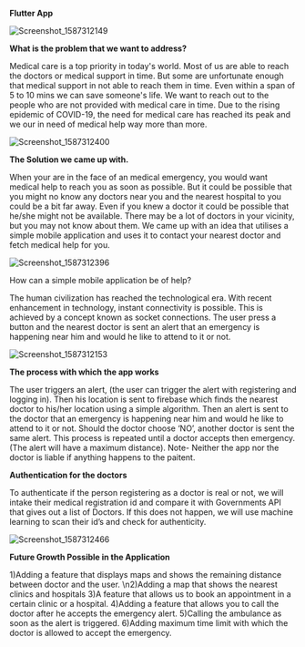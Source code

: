 
**Flutter App**

![Screenshot_1587312149](https://user-images.githubusercontent.com/52973501/79696268-62f43480-8299-11ea-860e-f610eee2cdd2.png)


**What is the problem that we want to address?**

Medical care is a top priority in today's world. Most of us are able to reach the doctors or medical support in time. But some are unfortunate enough that medical support in not able to reach them in time. Even within a span of 5 to 10 mins we can save someone's life. We want to reach out to the people who are not provided with medical care in time. Due to the rising epidemic of COVID-19, the need for medical care has reached its peak and we our in need of medical help way more than more.

![Screenshot_1587312400](https://user-images.githubusercontent.com/52973501/79696346-c2eadb00-8299-11ea-8242-c92b518f1119.png)

**The Solution we came up with.**

When your are in the face of an medical emergency, you would want medical help to reach you as soon as possible. But it could be possible that you might no know any doctors near you and the nearest hospital to you could be a bit far away. Even if you knew a doctor it could be possible that he/she might not be available. There may be a lot of doctors in your vicinity, but you may not know about them. We came up with an idea that utilises a simple mobile application and uses it to contact your nearest doctor and fetch medical help for you.

![Screenshot_1587312396](https://user-images.githubusercontent.com/52973501/79696331-ad75b100-8299-11ea-8357-bd0a8642abb3.png)


How can a simple mobile application be of help?

The human civilization has reached the technological era. With recent enhancement in technology, instant  connectivity is possible. This is achieved by a concept known as socket connections. The user press a button and the nearest doctor is sent an alert that an emergency is happening near him and would he like to attend to it or not.


![Screenshot_1587312153](https://user-images.githubusercontent.com/52973501/79696361-dac25f00-8299-11ea-9660-df99c35befb6.png)

**The process with which the app works**

The user triggers an alert, (the user can trigger the alert with registering and logging in). Then his location is sent to firebase which finds the nearest doctor to his/her location using a simple algorithm. Then an alert is sent to the doctor that an emergency is happening near him and would he like to attend to it or not. Should the doctor choose ‘NO’, another doctor is sent the same alert. This process is repeated until a doctor accepts then emergency.(The alert will have a maximum distance).
Note- Neither the app nor the doctor is liable if anything happens to the paitent.

**Authentication for the doctors**

To authenticate if the person registering as a doctor is real or not, we will intake their medical registration id and compare it with Governments API that gives out a list of Doctors. If this does not happen, we will use machine learning to scan their id’s and check for authenticity.

![Screenshot_1587312466](https://user-images.githubusercontent.com/52973501/79696372-eada3e80-8299-11ea-891d-bd94bbfe040b.png)

**Future Growth Possible in the Application**

1)Adding a feature that displays maps  and shows the remaining distance between doctor and the user.
\n2)Adding a map that shows the nearest clinics and hospitals
3)A feature that allows us to book an appointment in a certain clinic or a hospital.
4)Adding a feature that allows you to call  the doctor after he accepts the emergency alert.
5)Calling the ambulance as soon as the alert is triggered.
6)Adding maximum time limit with which the doctor is allowed to accept the emergency.


